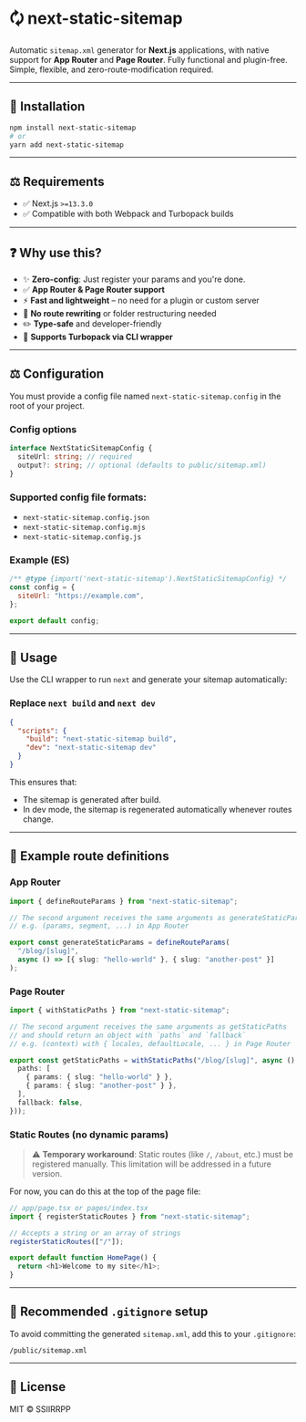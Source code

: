 # 🗘️ next-static-sitemap

Automatic `sitemap.xml` generator for **Next.js** applications, with native support for **App Router** and **Page Router**. Fully functional and plugin-free. Simple, flexible, and zero-route-modification required.

---

## 🚀 Installation

```bash
npm install next-static-sitemap
# or
yarn add next-static-sitemap
```

---

## ⚖️ Requirements

- ✅ Next.js `>=13.3.0`
- ✅ Compatible with both Webpack and Turbopack builds

---

## ❓ Why use this?

- ✨ **Zero-config**: Just register your params and you're done.
- ✅ **App Router & Page Router support**
- ⚡ **Fast and lightweight** – no need for a plugin or custom server
- 🚫 **No route rewriting** or folder restructuring needed
- ✏️ **Type-safe** and developer-friendly
- 🚀 **Supports Turbopack via CLI wrapper**

---

## ⚖️ Configuration

You must provide a config file named `next-static-sitemap.config` in the root of your project.

### Config options

```ts
interface NextStaticSitemapConfig {
  siteUrl: string; // required
  output?: string; // optional (defaults to public/sitemap.xml)
}
```

### Supported config file formats:

- `next-static-sitemap.config.json`
- `next-static-sitemap.config.mjs`
- `next-static-sitemap.config.js`

### Example (ES)

```js
/** @type {import('next-static-sitemap').NextStaticSitemapConfig} */
const config = {
  siteUrl: "https://example.com",
};

export default config;
```

---

## 🥮 Usage

Use the CLI wrapper to run `next` and generate your sitemap automatically:

### Replace `next build` and `next dev`

```json
{
  "scripts": {
    "build": "next-static-sitemap build",
    "dev": "next-static-sitemap dev"
  }
}
```

This ensures that:

- The sitemap is generated after build.
- In dev mode, the sitemap is regenerated automatically whenever routes change.

---

## 🚤 Example route definitions

### App Router

```ts
import { defineRouteParams } from "next-static-sitemap";

// The second argument receives the same arguments as generateStaticParams
// e.g. (params, segment, ...) in App Router

export const generateStaticParams = defineRouteParams(
  "/blog/[slug]",
  async () => [{ slug: "hello-world" }, { slug: "another-post" }]
);
```

### Page Router

```ts
import { withStaticPaths } from "next-static-sitemap";

// The second argument receives the same arguments as getStaticPaths
// and should return an object with `paths` and `fallback`
// e.g. (context) with { locales, defaultLocale, ... } in Page Router

export const getStaticPaths = withStaticPaths("/blog/[slug]", async () => ({
  paths: [
    { params: { slug: "hello-world" } },
    { params: { slug: "another-post" } },
  ],
  fallback: false,
}));
```

### Static Routes (no dynamic params)

> ⚠️ **Temporary workaround**: Static routes (like `/`, `/about`, etc.) must be registered manually. This limitation will be addressed in a future version.

For now, you can do this at the top of the page file:

```ts
// app/page.tsx or pages/index.tsx
import { registerStaticRoutes } from "next-static-sitemap";

// Accepts a string or an array of strings
registerStaticRoutes(["/"]);

export default function HomePage() {
  return <h1>Welcome to my site</h1>;
}
```

---

## 💜 Recommended `.gitignore` setup

To avoid committing the generated `sitemap.xml`, add this to your `.gitignore`:

```
/public/sitemap.xml
```

---

## 📄 License

MIT © SSIIRRPP
